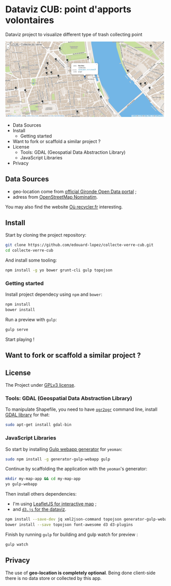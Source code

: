 # Dataviz CUB: point d'apports volontaires

Dataviz project to visualize different type of trash collecting point

![dataviz preview](./preview.png)

<!-- MarkdownTOC depth=3 -->

- Data Sources
- Install
	- Getting started
- Want to fork or scaffold a similar project ?
- License
	- Tools: GDAL (Geospatial Data Abstraction Library)
	- JavaScript Libraries
- Privacy

<!-- /MarkdownTOC -->


## Data Sources

* geo-location come from [official Gironde Open Data portal](http://www.datalocale.fr/dataset/en_empac_p) ;
* adress from [OpenStreetMap Nominatim](http://wiki.openstreetmap.org/wiki/Nominatim).

You may also find the website [Où recycler.fr](http://ourecycler.fr/point-collecte/33800/Bordeaux) interesting.


## Install

Start by cloning the project repository:
```bash
git clone https://github.com/edouard-lopez/collecte-verre-cub.git
cd collecte-verre-cub
```
And install some tooling:
```bash
npm install -g yo bower grunt-cli gulp topojson
```

### Getting started

Install project dependecy using `npm` and `bower`:
```bash
npm install
bower install
```
Run a preview with `gulp`:
```bash
gulp serve
```
Start playing !

## Want to fork or scaffold a similar project ?

## License

The Project under [GPLv3 license](http://choosealicense.com/licenses/gpl-3.0/).

### Tools: GDAL (Geospatial Data Abstraction Library)

To manipulate Shapefile, you need to have [`ogr2ogr`](http://www.gdal.org/ogr2ogr.html) command line, install [GDAL library](http://www.gdal.org/) for that:
```bash
sudo apt-get install gdal-bin
```

### JavaScript Libraries


So start by installing [Gulp webapp generator](https://www.npmjs.org/package/generator-gulp-webapp) for `yeoman`:
```bash
sudo npm install -g generator-gulp-webapp gulp
```

Continue by scaffolding the application with the `yeoman`'s generator:
```bash
mkdir my-map-app && cd my-map-app
yo gulp-webapp
```
Then install others dependencies:

* I'm using [LeafletJS for interactive map](http://leafletjs.com/) ;
* and [`d3.js` for the dataviz](http://d3js.org/).

```bash
npm install --save-dev jq xml2json-command topojson generator-gulp-webapp gulp gulp-sass
bower install --save topojson font-awesome d3 d3-plugins
```

Finish by running `gulp` for building and gulp watch for preview :
```bash
gulp watch
```

## Privacy

The use of **geo-location is completely optional**. Being done client-side there is no data store or collected by this app.
